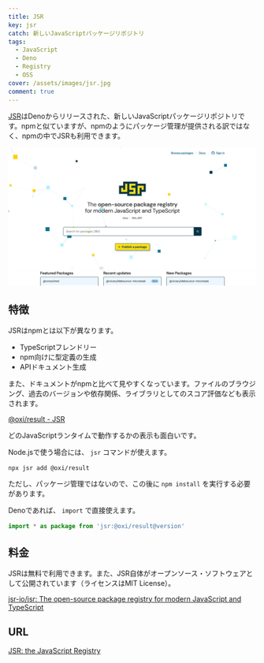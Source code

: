 ```yaml
---
title: JSR
key: jsr
catch: 新しいJavaScriptパッケージリポジトリ
tags:
  - JavaScript
  - Deno
  - Registry
  - OSS
cover: /assets/images/jsr.jpg
comment: true
---
```


[JSR](https://jsr.io/)はDenoからリリースされた、新しいJavaScriptパッケージリポジトリです。npmと似ていますが、npmのようにパッケージ管理が提供される訳ではなく、npmの中でJSRも利用できます。

[![JSRのWebサイト](/assets/images/jsr.jpg)](https://jsr.io/)

<!--more-->

## 特徴

JSRはnpmとは以下が異なります。

- TypeScriptフレンドリー
- npm向けに型定義の生成
- APIドキュメント生成

また、ドキュメントがnpmと比べて見やすくなっています。ファイルのブラウジング、過去のバージョンや依存関係、ライブラリとしてのスコア評価なども表示されます。

[@oxi/result \- JSR](https://jsr.io/@oxi/result)

どのJavaScriptランタイムで動作するかの表示も面白いです。

Node.jsで使う場合には、 `jsr` コマンドが使えます。

```
npx jsr add @oxi/result
```

ただし、パッケージ管理ではないので、この後に `npm install` を実行する必要があります。

Denoであれば、 `import` で直接使えます。

```javascript
import * as package from 'jsr:@oxi/result@version'
```

## 料金

JSRは無料で利用できます。また、JSR自体がオープンソース・ソフトウェアとして公開されています（ライセンスはMIT License）。

[jsr\-io/jsr: The open\-source package registry for modern JavaScript and TypeScript](https://github.com/jsr-io/jsr)

## URL

[JSR: the JavaScript Registry](https://jsr.io/)
